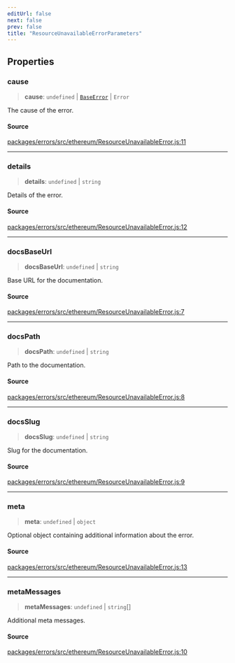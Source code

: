 ```yaml
---
editUrl: false
next: false
prev: false
title: "ResourceUnavailableErrorParameters"
---
```


## Properties

### cause

> **cause**: `undefined` \| [`BaseError`](/reference/tevm/errors/classes/baseerror/) \| `Error`

The cause of the error.

#### Source

[packages/errors/src/ethereum/ResourceUnavailableError.js:11](https://github.com/evmts/tevm-monorepo/blob/main/packages/errors/src/ethereum/ResourceUnavailableError.js#L11)

***

### details

> **details**: `undefined` \| `string`

Details of the error.

#### Source

[packages/errors/src/ethereum/ResourceUnavailableError.js:12](https://github.com/evmts/tevm-monorepo/blob/main/packages/errors/src/ethereum/ResourceUnavailableError.js#L12)

***

### docsBaseUrl

> **docsBaseUrl**: `undefined` \| `string`

Base URL for the documentation.

#### Source

[packages/errors/src/ethereum/ResourceUnavailableError.js:7](https://github.com/evmts/tevm-monorepo/blob/main/packages/errors/src/ethereum/ResourceUnavailableError.js#L7)

***

### docsPath

> **docsPath**: `undefined` \| `string`

Path to the documentation.

#### Source

[packages/errors/src/ethereum/ResourceUnavailableError.js:8](https://github.com/evmts/tevm-monorepo/blob/main/packages/errors/src/ethereum/ResourceUnavailableError.js#L8)

***

### docsSlug

> **docsSlug**: `undefined` \| `string`

Slug for the documentation.

#### Source

[packages/errors/src/ethereum/ResourceUnavailableError.js:9](https://github.com/evmts/tevm-monorepo/blob/main/packages/errors/src/ethereum/ResourceUnavailableError.js#L9)

***

### meta

> **meta**: `undefined` \| `object`

Optional object containing additional information about the error.

#### Source

[packages/errors/src/ethereum/ResourceUnavailableError.js:13](https://github.com/evmts/tevm-monorepo/blob/main/packages/errors/src/ethereum/ResourceUnavailableError.js#L13)

***

### metaMessages

> **metaMessages**: `undefined` \| `string`[]

Additional meta messages.

#### Source

[packages/errors/src/ethereum/ResourceUnavailableError.js:10](https://github.com/evmts/tevm-monorepo/blob/main/packages/errors/src/ethereum/ResourceUnavailableError.js#L10)
